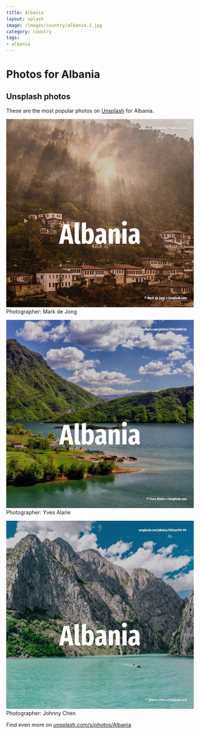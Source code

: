 ```yaml
---
title: Albania
layout: splash
image: /images/country/albania.1.jpg
category: country
tags:
- albania
---
```

# Photos for Albania
 
## Unsplash photos
These are the most popular photos on [Unsplash](https://unsplash.com) for Albania.
 
![Albania](/images/country/albania.1.jpg)
Photographer:  Mark de Jong
 
![Albania](/images/country/albania.2.jpg)
Photographer:  Yves Alarie
 
![Albania](/images/country/albania.3.jpg)
Photographer:  Johnny Chen
 
Find even more on [unsplash.com/s/photos/Albania](https://unsplash.com/s/photos/Albania)
 

